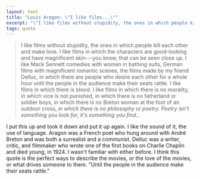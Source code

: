 ```yaml
---
layout: text
title: "Louis Aragon: \"I like films...\""
excerpt: "\"I like films without stupidity, the ones in which people kill each other and make love. I like films in which the characters are good-looking...\""
tags: quote
---
```

> I like films without stupidity, the ones in which people kill each other and make love. I like films in which the characters are good-looking and have magnificent skin---you know, that can be seen close up. I like Mack Sennett comedies with women in bathing suits, German films with magnificent romantic scenes, the films made by my friend Delluc, in which there are people who desire each other for a whole hour until the people in the audience make their seats rattle. I like films in which there is blood. I like films in which there is no morality, in which vice is not punished, in which there is no fatherland or soldier boys, in which there is no Breton woman at the foot of an outdoor cross, _in which there is no philosophy or poetry. Poetry isn't something you look for, it's something you find..._

I put this up and took it down and put it up again. I like the sound of it, the use of language. Aragon was a French poet who hung around with André Breton and was both a surrealist and a communist. Delluc was a writer, critic, and filmmaker who wrote one of the first books on Charlie Chaplin and died young, in 1924. I wasn't familiar with either before. I think this quote is the perfect ways to describe the movies, or the love of the movies, or what drives someone to them. "Until the people in the audience make their seats rattle."
